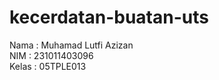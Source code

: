 ﻿# kecerdatan-buatan-uts

Nama  : Muhamad Lutfi Azizan </br>
NIM   : 231011403096 </br>
Kelas : 05TPLE013 </br>


